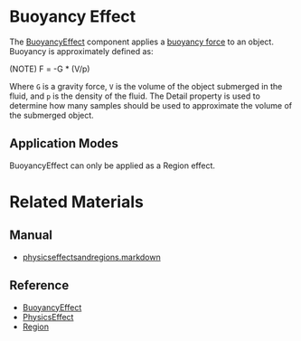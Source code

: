 # Buoyancy Effect
The [BuoyancyEffect](https://github.com/PlasmaEngine/PlasmaDocs/tree/master/docs/C%2B%2B/code_reference/class_reference/buoyancyeffect.markdown) component applies a [buoyancy force](https://en.wikipedia.org/wiki/Buoyancy ) to an object. Buoyancy is approximately defined as: 

(NOTE) F = -G * (V/p)

Where `G` is a gravity force, `V` is the volume of the object submerged in the fluid, and `p` is the density of the fluid. The Detail  property is used to determine how many samples should be used to approximate the volume of the submerged object.

## Application Modes
BuoyancyEffect can only be applied as a Region effect.

# Related Materials
## Manual
- [physicseffectsandregions.markdown](https://plasmaengine.github.io/PlasmaDocs/Manual/physics/physicseffectsandregions.markdown)

## Reference
- [BuoyancyEffect](https://github.com/PlasmaEngine/PlasmaDocs/tree/master/docs/C%2B%2B/code_reference/class_reference/buoyancyeffect.markdown)
- [PhysicsEffect](https://github.com/PlasmaEngine/PlasmaDocs/tree/master/docs/C%2B%2B/code_reference/class_reference/physicseffect.markdown)
- [Region](https://github.com/PlasmaEngine/PlasmaDocs/tree/master/docs/C%2B%2B/code_reference/class_reference/region.markdown) 

 